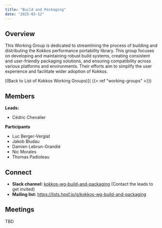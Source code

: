 ```yaml
---
title: "Build and Packaging"
date: "2025-03-12"
---
```


Overview
--------
This Working Group is dedicated to streamlining the process of building and
distributing the Kokkos performance portability library. This group focuses on
developing and maintaining robust build systems, creating consistent and
user-friendly packaging solutions, and ensuring compatibility across various
platforms and environments. Their efforts aim to simplify the user experience
and facilitate wider adoption of Kokkos.

[(Back to List of Kokkos Working Groups)]( {{< ref "working-groups" >}})

Members
-------
**Leads:**
* Cédric Chevalier

**Participants**
* Luc Berger-Vergiat
* Jakob Bludau
* Damien Lebrun-Grandié
* Nic Morales
* Thomas Padioleau

Connect
-------
* **Slack channel:** [kokkos-wg-build-and-packaging](https://kokkosteam.slack.com/archives/C08HHLY3490)
  (Contact the leads to get invited)
* **Mailing list:** <https://lists.hpsf.io/g/kokkos-wg-build-and-packaging>

Meetings
--------
TBD
